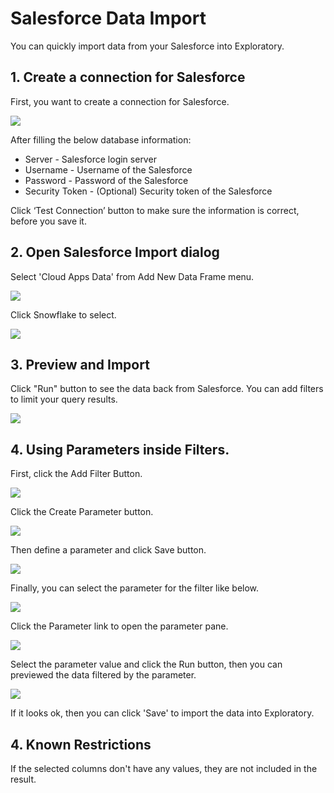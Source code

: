 # Salesforce Data Import

You can quickly import data from your Salesforce into Exploratory.

## 1. Create a connection for Salesforce 

First, you want to create a connection for Salesforce.

![](images/salesforce-connection.png)

After filling the below database information:

- Server - Salesforce login server
- Username - Username of the Salesforce
- Password - Password of the Salesforce
- Security Token - (Optional) Security token of the Salesforce


Click ‘Test Connection’ button to make sure the information is correct, before you save it.


## 2. Open Salesforce Import dialog

Select 'Cloud Apps Data' from Add New Data Frame menu.

![](images/import-cloudapps.png)

Click Snowflake to select.

![](images/salesforce-picker.png)


## 3. Preview and Import

Click "Run" button to see the data back from Salesforce. You can add filters to limit your query results.

![](images/salesforce-import.png)

## 4. Using Parameters inside Filters.

First, click the Add Filter Button.

![](images/add_salesforce_filter.png)

Click the Create Parameter button.

![](images/add_salesforce_parameter.png)

Then define a parameter and click Save button.

![](images/create_salesforce_parameter.png)

Finally, you can select the parameter for the filter like below.

![](images/select_salesforce_parameter.png)

Click the Parameter link to open the parameter pane.

![](images/open_salesforce_parameter.png)

Select the parameter value and click the Run button, then you can previewed the data filtered by the parameter.

![](images/preview_salesforce_filtered_data.png)


If it looks ok, then you can click 'Save' to import the data into Exploratory.

## 4. Known Restrictions

If the selected columns don't have any values, they are not included in the result.
